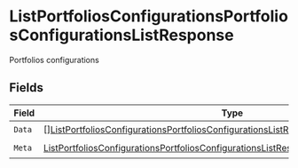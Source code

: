# ListPortfoliosConfigurationsPortfoliosConfigurationsListResponse

Portfolios configurations


## Fields

| Field                                                                                                                                                                                                           | Type                                                                                                                                                                                                            | Required                                                                                                                                                                                                        | Description                                                                                                                                                                                                     |
| --------------------------------------------------------------------------------------------------------------------------------------------------------------------------------------------------------------- | --------------------------------------------------------------------------------------------------------------------------------------------------------------------------------------------------------------- | --------------------------------------------------------------------------------------------------------------------------------------------------------------------------------------------------------------- | --------------------------------------------------------------------------------------------------------------------------------------------------------------------------------------------------------------- |
| `Data`                                                                                                                                                                                                          | [][ListPortfoliosConfigurationsPortfoliosConfigurationsListResponsePortfoliosConfiguration](../../models/operations/listportfoliosconfigurationsportfoliosconfigurationslistresponseportfoliosconfiguration.md) | :heavy_check_mark:                                                                                                                                                                                              | N/A                                                                                                                                                                                                             |
| `Meta`                                                                                                                                                                                                          | [ListPortfoliosConfigurationsPortfoliosConfigurationsListResponseMeta](../../models/operations/listportfoliosconfigurationsportfoliosconfigurationslistresponsemeta.md)                                         | :heavy_check_mark:                                                                                                                                                                                              | N/A                                                                                                                                                                                                             |